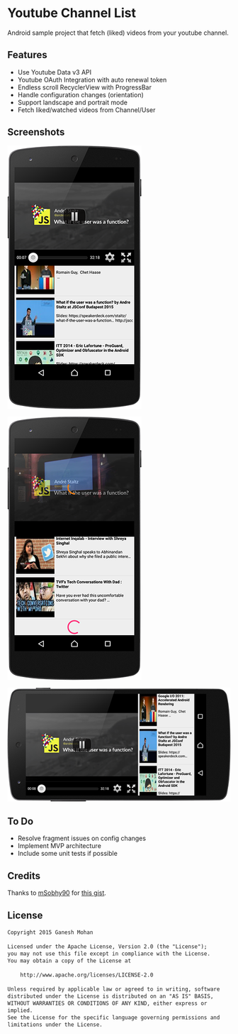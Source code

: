 Youtube Channel List
====================

Android sample project that fetch (liked) videos from your youtube channel.

Features
--------

* Use Youtube Data v3 API 
* Youtube OAuth Integration with auto renewal token
* Endless scroll RecyclerView with ProgressBar
* Handle configuration changes (orientation)
* Support landscape and portrait mode
* Fetch liked/watched videos from Channel/User

Screenshots
-----------

![Screenshot 1](/art/01.png)

![Screenshot 2](/art/02.png)

![Screenshot 3](/art/03.png)

To Do
-----

* Resolve fragment issues on config changes
* Implement MVP architecture 
* Include some unit tests if possible

Credits
-------

Thanks to [mSobhy90](https://github.com/mSobhy90) for [this gist](https://gist.github.com/mSobhy90/cf7fa98803a0d7716a4a).

License
-------

    Copyright 2015 Ganesh Mohan

    Licensed under the Apache License, Version 2.0 (the "License");
    you may not use this file except in compliance with the License.
    You may obtain a copy of the License at

        http://www.apache.org/licenses/LICENSE-2.0

    Unless required by applicable law or agreed to in writing, software
    distributed under the License is distributed on an "AS IS" BASIS,
    WITHOUT WARRANTIES OR CONDITIONS OF ANY KIND, either express or implied.
    See the License for the specific language governing permissions and
    limitations under the License.